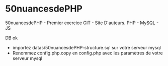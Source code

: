 # 50nuancesdePHP
50nuancesdePHP - Premier exercice GIT - Site D'auteurs. PHP - MySQL - JS

DB ok
- importez datas/50nuancesdePHP-structure.sql sur votre serveur mysql
- Renommez config.php.copy en config.php avec les paramètres de votre serveur mysql

